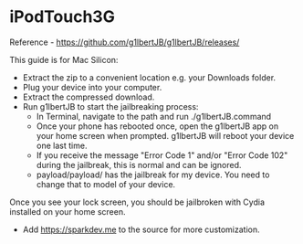 # iPodTouch3G

Reference - https://github.com/g1lbertJB/g1lbertJB/releases/

This guide is for Mac Silicon:
- Extract the zip to a convenient location e.g. your Downloads folder.
- Plug your device into your computer.
- Extract the compressed download.
- Run g1lbertJB to start the jailbreaking process:
  - In Terminal, navigate to the path and run ./g1lbertJB.command
  - Once your phone has rebooted once, open the g1lbertJB app on your home screen when prompted. g1lbertJB will reboot your device one last time.
  - If you receive the message "Error Code 1" and/or "Error Code 102" during the jailbreak, this is normal and can be ignored.
  - payload/payload/ has the jailbreak for my device. You need to change that to model of your device.

Once you see your lock screen, you should be jailbroken with Cydia installed on your home screen.
- Add https://sparkdev.me to the source for more customization. 
